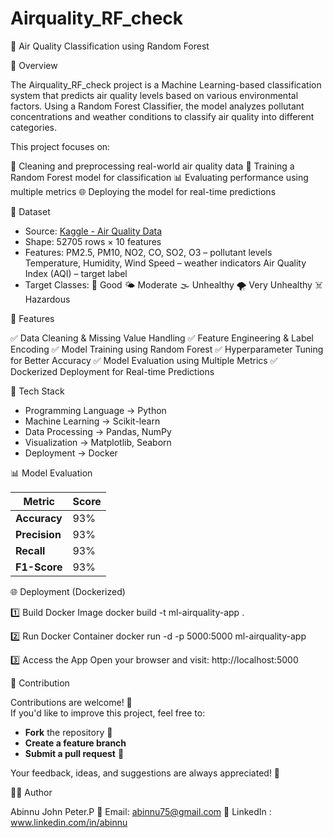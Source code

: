 # Airquality_RF_check

🌿 Air Quality Classification using Random Forest

📌 Overview

The Airquality_RF_check project is a Machine Learning-based classification system that predicts air quality levels based on various environmental factors. Using a Random Forest Classifier, the model analyzes pollutant concentrations and weather conditions to classify air quality into different categories.


This project focuses on:

🧹 Cleaning and preprocessing real-world air quality data
🌳 Training a Random Forest model for classification
📊 Evaluating performance using multiple metrics 
🌐 Deploying the model for real-time predictions


📂 Dataset

* Source: [Kaggle - Air Quality Data](https://www.kaggle.com/datasets)
* Shape:  52705 rows × 10 features
* Features:
   PM2.5, PM10, NO2, CO, SO2, O3 – pollutant levels
   Temperature, Humidity, Wind Speed – weather indicators
   Air Quality Index (AQI) – target label
* Target Classes:
  🌿 Good 
  🌤 Moderate
  🌫 Unhealthy
  🌪 Very Unhealthy
  ☠️ Hazardous


🚀 Features

✅ Data Cleaning & Missing Value Handling
✅ Feature Engineering & Label Encoding
✅ Model Training using Random Forest
✅ Hyperparameter Tuning for Better Accuracy
✅ Model Evaluation using Multiple Metrics
✅ Dockerized Deployment for Real-time Predictions


🧠 Tech Stack

* Programming Language → Python 
* Machine Learning → Scikit-learn
* Data Processing → Pandas, NumPy
* Visualization → Matplotlib, Seaborn
* Deployment → Docker


📊 Model Evaluation

| Metric        | Score |
| ------------- | ----- |
| **Accuracy**  | 93%   |
| **Precision** | 93%   |
| **Recall**    | 93%   |
| **F1-Score**  | 93%   |


🌐 Deployment (Dockerized)

1️⃣ Build Docker Image
docker build -t ml-airquality-app .

2️⃣ Run Docker Container
docker run -d -p 5000:5000 ml-airquality-app

3️⃣ Access the App
Open your browser and visit:
http://localhost:5000


🤝 Contribution  

Contributions are welcome! 🎉  
If you'd like to improve this project, feel free to:

- **Fork** the repository 🍴  
- **Create a feature branch**  
- **Submit a pull request** 🚀  

Your feedback, ideas, and suggestions are always appreciated! 🙌


👨‍💻 Author

Abinnu John Peter.P
📧 Email: abinnu75@gmail.com
🔗 LinkedIn : www.linkedin.com/in/abinnu
